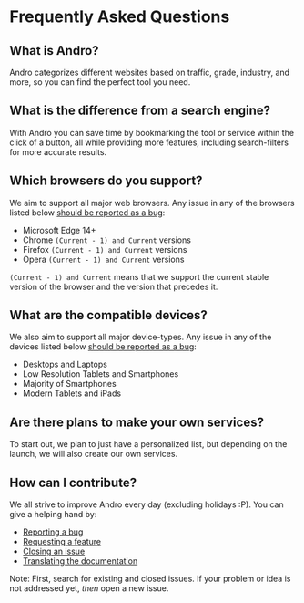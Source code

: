<!-- SPDX-License-Identifier: MIT -->

# Frequently Asked Questions

## What is Andro?

Andro categorizes different websites based on traffic, grade,
industry, and more, so you can find the perfect tool you need.

## What is the difference from a search engine?

With Andro you can save time by bookmarking the tool
or service within the click of a button, all while providing more features,
including search-filters for more accurate results.

## Which browsers do you support?

We aim to support all major web browsers. Any issue in any of the browsers listed below
[should be reported as a bug](https://github.com/CMihai99/andro/issues/new?assignees=&labels=bug&template=bug_report.md&title=%5BBug%5D):

- Microsoft Edge 14+
- Chrome ``(Current - 1) and Current`` versions
- Firefox ``(Current - 1) and Current`` versions
- Opera ``(Current - 1) and Current`` versions

``(Current - 1) and Current`` means that we support the current stable version
of the browser and the version that precedes it.

## What are the compatible devices?

We also aim to support all major device-types. Any issue in any of the devices listed below
[should be reported as a bug](https://github.com/CMihai99/andro/issues/new?assignees=&labels=bug&template=bug_report.md&title=%5BBug%5D):

- Desktops and Laptops
- Low Resolution Tablets and Smartphones
- Majority of Smartphones
- Modern Tablets and iPads

## Are there plans to make your own services?

To start out, we plan to just have a personalized list,
but depending on the launch, we will also create our own services.

## How can I contribute?

We all strive to improve Andro every day (excluding holidays :P). You can give a helping hand by:

- [Reporting a bug](https://github.com/CMihai99/andro/issues/new?assignees=&labels=bug&template=bug_report.md&title=%28Bug%29)
- [Requesting a feature](https://github.com/CMihai99/andro/issues/new?assignees=&labels=feature&template=feature_request.md&title=%28Feature%29)
- [Closing an issue](https://github.com/CMihai99/andro/issues?q=is%3Aissue+is%3Aopen)
- [Translating the documentation](https://crowdin.com/project/andro-project)

Note: First, search for existing and closed issues.
If your problem or idea is not addressed yet, *then* open a new issue.